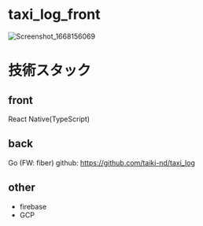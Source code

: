 # taxi_log_front
 
![Screenshot_1668156069](https://user-images.githubusercontent.com/84260062/201301365-03c0e077-8441-4322-81b8-58325e9e2df3.png)

# 技術スタック

## front
React Native(TypeScript)

## back
Go (FW: fiber)
github: https://github.com/taiki-nd/taxi_log

## other
* firebase
* GCP
